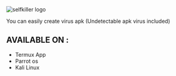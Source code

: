 <img src="https://l.top4top.io/p_2656q9nit0.jpg" alt="selfkiller logo">

You can easily create virus apk (Undetectable apk virus included)

## AVAILABLE ON :

* Termux App
* Parrot os
* Kali Linux 
